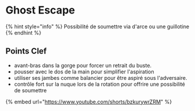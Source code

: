 # Ghost Escape



{% hint style="info" %}
Possibilité de soumettre via d'arce ou une guillotine
{% endhint %}

## Points Clef

* avant-bras dans la gorge pour forcer un retrait du buste.
* pousser avec le dos de la main pour simplifier l'aspiration
* utiliser ses jambes comme balancier pour être aspiré sous l'adversaire.
* contrôle fort sur la nuque lors de la rotation pour offrire une possibilité de soumettre



{% embed url="https://www.youtube.com/shorts/bzkurywrZRM" %}

